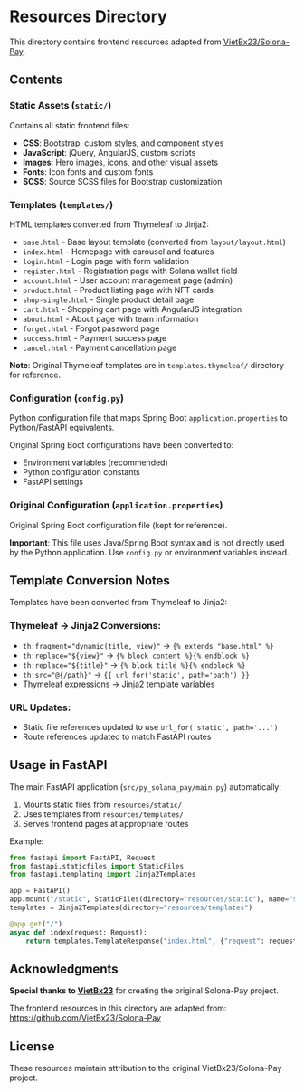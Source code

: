 # Resources Directory

This directory contains frontend resources adapted from [VietBx23/Solona-Pay](https://github.com/VietBx23/Solona-Pay).

## Contents

### Static Assets (`static/`)
Contains all static frontend files:
- **CSS**: Bootstrap, custom styles, and component styles
- **JavaScript**: jQuery, AngularJS, custom scripts
- **Images**: Hero images, icons, and other visual assets
- **Fonts**: Icon fonts and custom fonts
- **SCSS**: Source SCSS files for Bootstrap customization

### Templates (`templates/`)
HTML templates converted from Thymeleaf to Jinja2:
- `base.html` - Base layout template (converted from `layout/layout.html`)
- `index.html` - Homepage with carousel and features
- `login.html` - Login page with form validation
- `register.html` - Registration page with Solana wallet field
- `account.html` - User account management page (admin)
- `product.html` - Product listing page with NFT cards
- `shop-single.html` - Single product detail page
- `cart.html` - Shopping cart page with AngularJS integration
- `about.html` - About page with team information
- `forget.html` - Forgot password page
- `success.html` - Payment success page
- `cancel.html` - Payment cancellation page

**Note**: Original Thymeleaf templates are in `templates.thymeleaf/` directory for reference.

### Configuration (`config.py`)
Python configuration file that maps Spring Boot `application.properties` to Python/FastAPI equivalents.

Original Spring Boot configurations have been converted to:
- Environment variables (recommended)
- Python configuration constants
- FastAPI settings

### Original Configuration (`application.properties`)
Original Spring Boot configuration file (kept for reference).

**Important**: This file uses Java/Spring Boot syntax and is not directly used by the Python application.
Use `config.py` or environment variables instead.

## Template Conversion Notes

Templates have been converted from Thymeleaf to Jinja2:

### Thymeleaf → Jinja2 Conversions:
- `th:fragment="dynamic(title, view)"` → `{% extends "base.html" %}`
- `th:replace="${view}"` → `{% block content %}{% endblock %}`
- `th:replace="${title}"` → `{% block title %}{% endblock %}`
- `th:src="@{/path}"` → `{{ url_for('static', path='path') }}`
- Thymeleaf expressions → Jinja2 template variables

### URL Updates:
- Static file references updated to use `url_for('static', path='...')`
- Route references updated to match FastAPI routes

## Usage in FastAPI

The main FastAPI application (`src/py_solana_pay/main.py`) automatically:
1. Mounts static files from `resources/static/`
2. Uses templates from `resources/templates/`
3. Serves frontend pages at appropriate routes

Example:
```python
from fastapi import FastAPI, Request
from fastapi.staticfiles import StaticFiles
from fastapi.templating import Jinja2Templates

app = FastAPI()
app.mount("/static", StaticFiles(directory="resources/static"), name="static")
templates = Jinja2Templates(directory="resources/templates")

@app.get("/")
async def index(request: Request):
    return templates.TemplateResponse("index.html", {"request": request})
```

## Acknowledgments

**Special thanks to [VietBx23](https://github.com/VietBx23)** for creating the original Solona-Pay project.

The frontend resources in this directory are adapted from:
https://github.com/VietBx23/Solona-Pay

## License

These resources maintain attribution to the original VietBx23/Solona-Pay project.